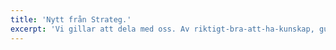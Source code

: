```yaml
---
title: 'Nytt från Strateg.'
excerpt: 'Vi gillar att dela med oss. Av riktigt-bra-att-ha-kunskap, guidning i kommunikationsdjungeln och sånt som händer här på Strateg. Stort och smått. Självklart och oväntat. Haka på.'
---
```

